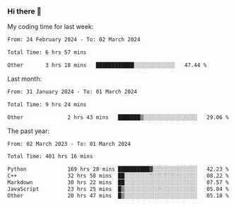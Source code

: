 ### Hi there 👋

My coding time for last week:

<!--START_SECTION:week-->

```txt
From: 24 February 2024 - To: 02 March 2024

Total Time: 6 hrs 57 mins

Other       3 hrs 18 mins   ████████████░░░░░░░░░░░░░   47.44 %
```

<!--END_SECTION:week-->

Last month:

<!--START_SECTION:month-->

```txt
From: 31 January 2024 - To: 01 March 2024

Total Time: 9 hrs 24 mins

Other              2 hrs 43 mins   ███████▒░░░░░░░░░░░░░░░░░   29.06 %
```

<!--END_SECTION:month-->

The past year:

<!--START_SECTION:year-->

```txt
From: 02 March 2023 - To: 01 March 2024

Total Time: 401 hrs 16 mins

Python             169 hrs 28 mins ██████████▓░░░░░░░░░░░░░░   42.23 %
C++                32 hrs 58 mins  ██░░░░░░░░░░░░░░░░░░░░░░░   08.22 %
Markdown           30 hrs 22 mins  ██░░░░░░░░░░░░░░░░░░░░░░░   07.57 %
JavaScript         23 hrs 25 mins  █▒░░░░░░░░░░░░░░░░░░░░░░░   05.84 %
Other              20 hrs 47 mins  █▒░░░░░░░░░░░░░░░░░░░░░░░   05.18 %
```

<!--END_SECTION:year-->
